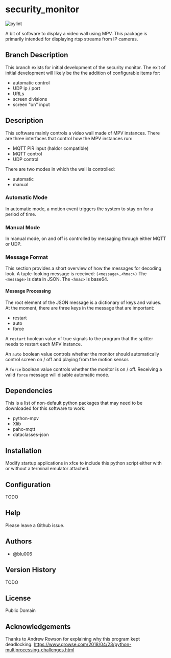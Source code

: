 # security_monitor

![pylint](https://img.shields.io/badge/PyLint-10.00-brightgreen?logo=python&logoColor=white)

A bit of software to display a video wall using MPV.  This package is primarily intended for displaying rtsp streams from IP cameras.

## Branch Description
This branch exists for initial development of the security monitor.  The exit of initial development will likely be the the addition of configurable items for:
* automatic control
* UDP ip / port
* URLs
* screen divisions
* screen "on" input

## Description
This software mainly controls a video wall made of MPV instances.  There are three interfaces that control how the MPV instances run:
* MQTT PIR input (haldor compatible)
* MQTT control
* UDP control

There are two modes in which the wall is controlled:
* automatic 
* manual

### Automatic Mode
In automatic mode, a motion event triggers the system to stay on for a period of time.

### Manual Mode
In manual mode, on and off is controlled by messaging through either MQTT or UDP.

### Message Format
This section provides a short overview of how the messages for decoding look.
A tuple-looking message is received: `(<message>,<hmac>)`
The `<message>` is data in JSON.  The `<hmac>` is base64.

#### Message Processing
The root element of the JSON message is a dictionary of keys and values.
At the moment, there are three keys in the message that are important:
* restart
* auto
* force

A `restart` hoolean value of true signals to the program that the splitter needs to restart each MPV instance.

An `auto` boolean value controls whether the monitor should automatically control screen on / off and playing from the motion sensor.

A `force` boolean value controls whether the monitor is on / off.  Receiving a valid `force` message will disable automatic mode.

## Dependencies
This is a list of non-default python packages that may need to be downloaded for this software to work:
* python-mpv
* Xlib
* paho-mqtt
* dataclasses-json

## Installation
Modify startup applications in xfce to include this python script either with or without a terminal emulator attached.

## Configuration
TODO

## Help
Please leave a Github issue.

## Authors
* @blu006

## Version History 
TODO

## License
Public Domain

## Acknowledgements
Thanks to Andrew Rowson for explaining why this program kept deadlocking: https://www.growse.com/2018/04/23/python-multiprocessing-challenges.html 
